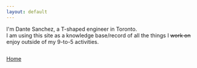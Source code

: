 ```yaml
---
layout: default
---
```


I'm Dante Sanchez, a T-shaped engineer in Toronto.  
I am using this site as a knowledge base/record of all the things I <s>work on</s> enjoy outside of my 9-to-5 activities. 

<span style="display: flex;">
<a href="mailto:dante.a.sanchez@gmail.com" style="width: 50px;"><i class="fa fa-envelope fa-2x"></i></a>
<a href="https://www.linkedin.com/in/dante-sanchez-65465717" style="width: 50px;"><i class="fa fa-linkedin fa-2x"></i></a>
<a href="http://github.com/dasanchez" style="width: 50px;"><i class="fa fa-github fa-2x"></i></a>
<a href="http://twitter.com/dasanc_" style="width: 50px;"><i class="fa fa-twitter fa-2x"></i></a>
<a href="https://www.instagram.com/dada_ornament" style="width: 50px;"><i class="fa fa-instagram fa-2x"></i></a>
</span>

[Home](/)
